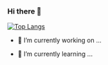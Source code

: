 ### Hi there 👋

[![Top Langs](https://github-readme-stats.vercel.app/api/top-langs/?username=samuel-pratt&layout=compact)](https://github.com/anuraghazra/github-readme-stats)

- 🔭 I’m currently working on ...

- 🌱 I’m currently learning ...

